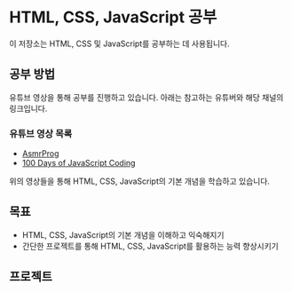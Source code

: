 # HTML, CSS, JavaScript 공부

이 저장소는 HTML, CSS 및 JavaScript를 공부하는 데 사용됩니다.

## 공부 방법

유튜브 영상을 통해 공부를 진행하고 있습니다. 아래는 참고하는 유튜버와 해당 채널의 링크입니다.

### 유튜브 영상 목록

- [AsmrProg](https://www.youtube.com/channel/UCJqXkOwrq7uBn-sn_Fvce9Q)
- [100 Days of JavaScript Coding](https://www.youtube.com/playlist?list=PLkC56g8fboI0HghByzVuD2Vz8ROUXfF_j)

위의 영상들을 통해 HTML, CSS, JavaScript의 기본 개념을 학습하고 있습니다.

## 목표

- HTML, CSS, JavaScript의 기본 개념을 이해하고 익숙해지기
- 간단한 프로젝트를 통해 HTML, CSS, JavaScript를 활용하는 능력 향상시키기

## 프로젝트
